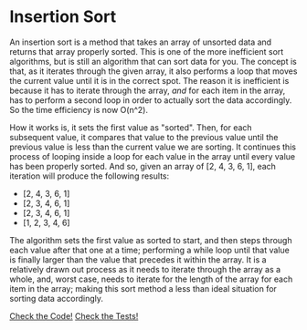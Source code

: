 # Insertion Sort

An insertion sort is a method that takes an array of unsorted data and returns that array properly sorted.  This is one of the more inefficient sort algorithms, but is still an algorithm that can sort data for you.  The concept is that, as it iterates through the given array, it also performs a loop that moves the current value until it is in the correct spot.  The reason it is inefficient is because it has to iterate through the array, *and* for each item in the array, has to perform a second loop in order to actually sort the data accordingly.  So the time efficiency is now O\(n^2\).

How it works is, it sets the first value as "sorted".  Then, for each subsequent value, it compares that value to the previous value until the previous value is less than the current value we are sorting.  It continues this process of looping inside a loop for each value in the array until every value has been properly sorted.  And so, given an array of \[2, 4, 3, 6, 1\], each iteration will produce the following results:

- \[2, 4, 3, 6, 1\]
- \[2, 3, 4, 6, 1\]
- \[2, 3, 4, 6, 1\]
- \[1, 2, 3, 4, 6\]

The algorithm sets the first value as sorted to start, and then steps through each value after that one at a time; performing a while loop until that value is finally larger than the value that precedes it within the array.  It is a relatively drawn out process as it needs to iterate through the array as a whole, and, worst case, needs to iterate for the length of the array for each item in the array; making this sort method a less than ideal situation for sorting data accordingly.

[Check the Code!](../../Challenges/Sorts/InsertionSort.cs)
[Check the Tests!](../../Challenges.Tests/Sorts/InsertionSortTests.cs)